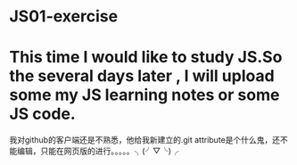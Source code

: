 # JS01-exercise
This time I would like to study JS.So the several days later , I will upload some my JS learning notes or some JS code.
============
我对github的客户端还是不熟悉，他给我新建立的.git attribute是个什么鬼，还不能编辑，只能在网页版的进行。。。。。╮(╯▽╰)╭

